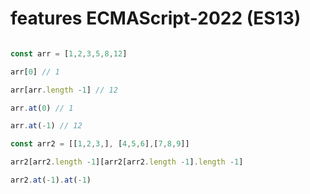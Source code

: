 # features ECMAScript-2022 (ES13)

```javascript

const arr = [1,2,3,5,8,12]

arr[0] // 1

arr[arr.length -1] // 12

arr.at(0) // 1

arr.at(-1) // 12

const arr2 = [[1,2,3,], [4,5,6],[7,8,9]]

arr2[arr2.length -1][arr2[arr2.length -1].length -1]

arr2.at(-1).at(-1)
```
